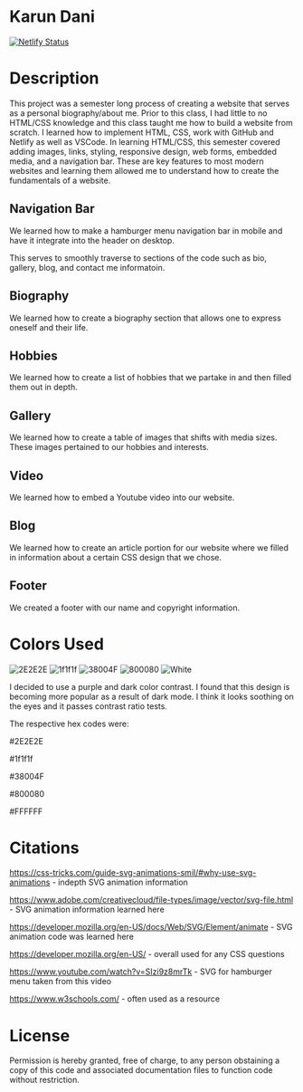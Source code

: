 # Karun Dani 
[![Netlify Status](https://api.netlify.com/api/v1/badges/5ab1d7ec-277e-4e6f-a292-721caa2da7fe/deploy-status)](https://app.netlify.com/sites/about-me-kndi9/deploys)

# Description
This project was a semester long process of creating a website that serves as a personal biography/about me. Prior to this class, I had little to no HTML/CSS knowledge and this class taught me how to build a website from scratch. I learned how to implement HTML, CSS, work with GitHub and Netlify as well as VSCode. In learning HTML/CSS, this semester covered adding images, links, styling, responsive design, web forms, embedded media, and a navigation bar. These are key features to most modern websites and learning them allowed me to understand how to create the fundamentals of a website.


## Navigation Bar
We learned how to make a hamburger menu navigation bar in mobile and have it integrate into the header on desktop.

This serves to smoothly traverse to sections of the code such as bio, gallery, blog, and contact me informatoin.

## Biography

We learned how to create a biography section that allows one to express oneself and their life.


## Hobbies

We learned how to create a list of hobbies that we partake in and then filled them out in depth.


## Gallery

We learned how to create a table of images that shifts with media sizes. These images pertained to our hobbies and interests.
 

## Video

We learned how to embed a Youtube video into our website. 

## Blog

We learned how to create an article portion for our website where we filled in information about a certain CSS design that we chose.

## Footer

We created a footer with our name and copyright information.

# Colors Used
![2E2E2E](https://user-images.githubusercontent.com/87029571/206929952-4d790b82-ceed-47e6-9d9b-349523cf7e14.png)
![1f1f1f](https://user-images.githubusercontent.com/87029571/206929953-c76fba09-9b12-41d0-9a62-533e54f8cf0b.png)
![38004F](https://user-images.githubusercontent.com/87029571/206930044-ada2bff2-ac24-49b6-849c-6d81e863c5aa.png)
![800080](https://user-images.githubusercontent.com/87029571/206930045-bbf0a326-18d3-49fd-a9c4-1d96ec98455e.png)
![White](https://user-images.githubusercontent.com/87029571/206930131-f5969b36-96ef-42c1-9b95-7ff42644e400.png)

I decided to use a purple and dark color contrast. I found that this design is becoming more popular as a result of dark mode. I think it looks soothing on the eyes and it passes contrast ratio tests.

The respective hex codes were:

#2E2E2E

#1f1f1f

#38004F

#800080

#FFFFFF

# Citations
https://css-tricks.com/guide-svg-animations-smil/#why-use-svg-animations - indepth SVG animation information

https://www.adobe.com/creativecloud/file-types/image/vector/svg-file.html - SVG animation information learned here

https://developer.mozilla.org/en-US/docs/Web/SVG/Element/animate - SVG animation code was learned here

https://developer.mozilla.org/en-US/ - overall used for any CSS questions

https://www.youtube.com/watch?v=SIzi9z8mrTk - SVG for hamburger menu taken from this video

https://www.w3schools.com/ - often used as a resource

# License 

Permission is hereby granted, free of charge, to any person obstaining a copy of this code and associated documentation files to function code without restriction. 

